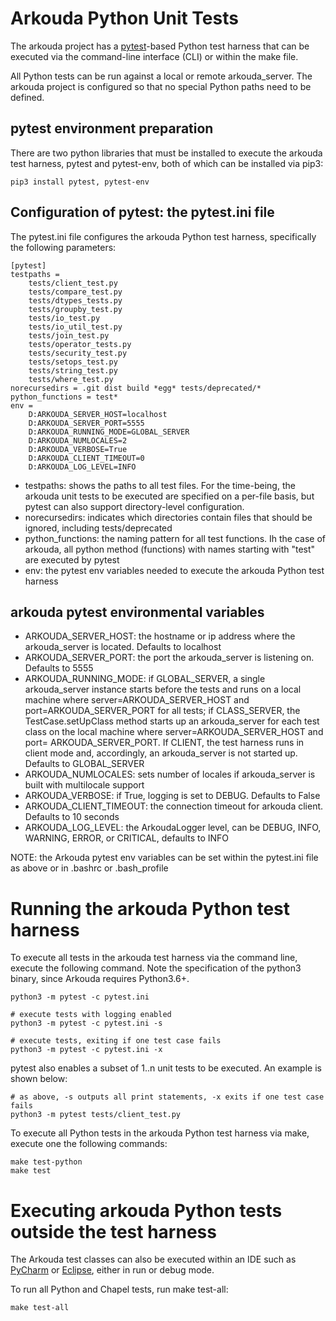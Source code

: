 # Arkouda Python Unit Tests

The arkouda project has a [pytest](https://docs.pytest.org/en/latest/)-based Python test harness that can be executed 
via the command-line interface (CLI) or within the make file. 

All Python tests can be run against a local or remote arkouda\_server. The arkouda project is configured so that
no special Python paths need to be defined.

## pytest environment preparation

There are two python libraries that must be installed to execute the arkouda test harness, pytest and pytest-env,
both of which can be installed via pip3:

```
pip3 install pytest, pytest-env
```
## Configuration of pytest: the pytest.ini file

The pytest.ini file configures the arkouda Python test harness, specifically the following parameters:

```
[pytest]
testpaths = 
    tests/client_test.py
    tests/compare_test.py
    tests/dtypes_tests.py
    tests/groupby_test.py
    tests/io_test.py
    tests/io_util_test.py
    tests/join_test.py
    tests/operator_tests.py
    tests/security_test.py
    tests/setops_test.py
    tests/string_test.py
    tests/where_test.py
norecursedirs = .git dist build *egg* tests/deprecated/*
python_functions = test*
env =
    D:ARKOUDA_SERVER_HOST=localhost
    D:ARKOUDA_SERVER_PORT=5555
    D:ARKOUDA_RUNNING_MODE=GLOBAL_SERVER
    D:ARKOUDA_NUMLOCALES=2
    D:ARKOUDA_VERBOSE=True
    D:ARKOUDA_CLIENT_TIMEOUT=0
    D:ARKOUDA_LOG_LEVEL=INFO
```
* testpaths: shows the paths to all test files. For the time-being, the arkouda unit tests to be executed are 
specified on a per-file basis, but pytest can also support directory-level configuration.
* norecursedirs: indicates which directories contain files that should be ignored, including tests/deprecated
* python\_functions: the naming pattern for all test functions. Ih the case of arkouda, all python method (functions)
  with names starting with "test" are executed by pytest
* env: the pytest env variables needed to execute the arkouda Python test harness 

## arkouda pytest environmental variables

* ARKOUDA\_SERVER\_HOST: the hostname or ip address where the arkouda\_server is located. Defaults to localhost
* ARKOUDA\_SERVER\_PORT: the port the arkouda\_server is listening on. Defaults to 5555
* ARKOUDA\_RUNNING\_MODE: if GLOBAL_SERVER, a single arkouda_server instance starts before the tests and runs on a local machine where server=ARKOUDA\_SERVER\_HOST and port=ARKOUDA\_SERVER\_PORT for all tests; if CLASS_SERVER, the TestCase.setUpClass method starts up an arkouda\_server for each test class on the local machine where
  server=ARKOUDA\_SERVER\_HOST and port= ARKOUDA\_SERVER\_PORT. If CLIENT, the test harness runs in client mode and, accordingly, an arkouda\_server is not started up. Defaults to GLOBAL_SERVER
* ARKOUDA\_NUMLOCALES: sets number of locales if arkouda\_server is built with multilocale support
* ARKOUDA\_VERBOSE: if True, logging is set to DEBUG. Defaults to False
* ARKOUDA\_CLIENT\_TIMEOUT: the connection timeout for arkouda client. Defaults to 10 seconds
* ARKOUDA\_LOG\_LEVEL: the ArkoudaLogger level, can be DEBUG, INFO, WARNING, ERROR, or CRITICAL, defaults to INFO

NOTE: the Arkouda pytest env variables can be set within the pytest.ini file as above or in .bashrc or .bash_profile

# Running the arkouda Python test harness

To execute all tests in the arkouda test harness via the command line, execute the following command. Note the specification of
the python3 binary, since Arkouda requires Python3.6+.

```
python3 -m pytest -c pytest.ini 

# execute tests with logging enabled 
python3 -m pytest -c pytest.ini -s

# execute tests, exiting if one test case fails
python3 -m pytest -c pytest.ini -x
```

pytest also enables a subset of 1..n unit tests to be executed. An example is shown below:

```
# as above, -s outputs all print statements, -x exits if one test case fails
python3 -m pytest tests/client_test.py
```

To execute all Python tests in the arkouda Python test harness via make, execute one the following commands:

```
make test-python
make test
```

# Executing arkouda Python tests outside the test harness

The Arkouda test classes can also be executed within an IDE such as [PyCharm](https://www.jetbrains.com/pycharm/) or 
[Eclipse](https://www.eclipse.org/ide/), either in run or debug mode.

To run all Python and Chapel tests, run make test-all:

```
make test-all
```
